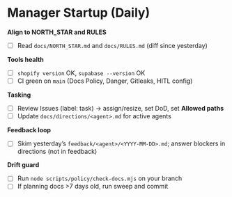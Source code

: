 # Manager Startup (Daily)

**Align to NORTH_STAR and RULES**
- [ ] Read `docs/NORTH_STAR.md` and `docs/RULES.md` (diff since yesterday)

**Tools health**
- [ ] `shopify version` OK, `supabase --version` OK
- [ ] CI green on `main` (Docs Policy, Danger, Gitleaks, HITL config)

**Tasking**
- [ ] Review Issues (label: task) → assign/resize, set DoD, set **Allowed paths**
- [ ] Update `docs/directions/<agent>.md` for active agents

**Feedback loop**
- [ ] Skim yesterday’s `feedback/<agent>/<YYYY-MM-DD>.md`; answer blockers in directions (not in feedback)

**Drift guard**
- [ ] Run `node scripts/policy/check-docs.mjs` on your branch
- [ ] If planning docs >7 days old, run sweep and commit
